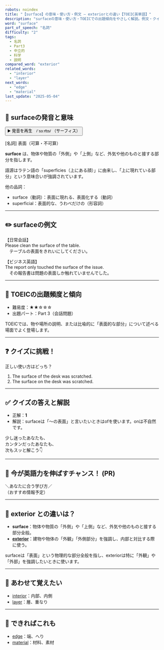 ```yaml
---
robots: noindex
title: "【surface】の意味・使い方・例文 ― exteriorとの違い【TOEIC英単語】"
description: "surfaceの意味・使い方・TOEICでの出題傾向をやさしく解説。例文・クイズ付きでexteriorとの違いもわかりやすく学べます。"
word: "surface"
part_of_speech: "名詞"
difficulty: "2"
tags:
  - 名詞
  - Part3
  - 中立的
  - 科学
  - 説明
compared_word: "exterior"
related_words:
  - "interior"
  - "layer"
next_words:
  - "edge"
  - "material"
last_update: "2025-05-04"
---
```


## 🔰 surfaceの発音と意味

<button class="play-audio" onclick="playTTS('surface')">
  <span class="play-audio-main">
    ▶️ 発音を再生　/ˈsɜːrfɪs/
  </span>
  <span class="play-audio-sub">
    （サーフィス）
  </span>
</button>

[名詞] 表面（可算・不可算）

**surface** は、物体や物質の「外側」や「上側」など、外気や他のものと接する部分を指します。

語源はラテン語の「superficies（上にある顔）」に由来し、「上に現れている部分」という意味合いが強調されています。

他の品詞：  
- surface（動詞）：表面に現れる、表面化する（動詞）
- superficial：表面的な、うわべだけの（形容詞）

---

## ✏️ surfaceの例文

【日常会話】  
Please clean the surface of the table.  
　テーブルの表面をきれいにしてください。

【ビジネス英語】  
The report only touched the surface of the issue.  
　その報告書は問題の表面しか触れていませんでした。

---

## 🎯 TOEICの出題頻度と傾向

- 難易度：★★☆☆☆
- 出題パート：Part 3（会話問題）

TOEICでは、物や場所の説明、または比喩的に「表面的な部分」について述べる場面でよく登場します。

---

## ❓ クイズに挑戦！

正しい使い方はどっち？

1. The surface of the desk was scratched.  
2. The surface on the desk was scratched.

---

## ✅ クイズの答えと解説

- 正解：**1**
- 解説：surfaceは「～の表面」と言いたいときはofを使います。onは不自然です。

少し迷ったあなたも、  
カンタンだったあなたも、  
次もスッと解こう👇️

---

## 🚀 今が英語力を伸ばすチャンス！ (PR)

<div class="info-center">
＼あなたに合う学び方／<br>  
（おすすめ情報予定）
</div>

---

## 🤔  exterior との違いは？

- **surface**：物体や物質の「外側」や「上側」など、外気や他のものと接する部分全般。
- **[exterior](/word/exterior)**：建物や物体の「外観」「外側部分」を強調し、内部と対比する際に使う。

surfaceは「表面」という物理的な部分全般を指し、exteriorは特に「外観」や「外部」を強調したいときに使います。

---

## 🧩 あわせて覚えたい

- [interior](/word/interior)：内部、内側
- [layer](/word/layer)：層、重なり

---

## 📖 できればこれも

- [edge](/word/edge)：端、へり
- [material](/word/material)：材料、素材

<!-- cvid: aid27_bid03 -->
